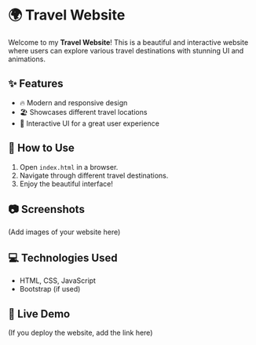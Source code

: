 # 🌍 Travel Website  

Welcome to my **Travel Website**! This is a beautiful and interactive website where users can explore various travel destinations with stunning UI and animations.  

## ✨ Features  
- 🔥 Modern and responsive design  
- 🏖️ Showcases different travel locations  
- 🎨 Interactive UI for a great user experience  

## 🚀 How to Use  
1. Open `index.html` in a browser.  
2. Navigate through different travel destinations.  
3. Enjoy the beautiful interface!  

## 📷 Screenshots  
(Add images of your website here)  

## 💻 Technologies Used  
- HTML, CSS, JavaScript  
- Bootstrap (if used)  

## 🔗 Live Demo  
(If you deploy the website, add the link here)  
